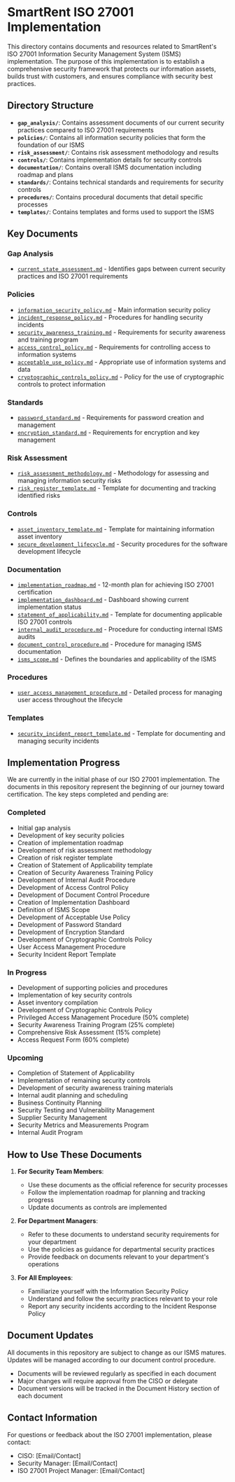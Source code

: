 # SmartRent ISO 27001 Implementation

This directory contains documents and resources related to SmartRent's ISO 27001 Information Security Management System (ISMS) implementation. The purpose of this implementation is to establish a comprehensive security framework that protects our information assets, builds trust with customers, and ensures compliance with security best practices.

## Directory Structure

- **`gap_analysis/`**: Contains assessment documents of our current security practices compared to ISO 27001 requirements
- **`policies/`**: Contains all information security policies that form the foundation of our ISMS
- **`risk_assessment/`**: Contains risk assessment methodology and results
- **`controls/`**: Contains implementation details for security controls
- **`documentation/`**: Contains overall ISMS documentation including roadmap and plans
- **`standards/`**: Contains technical standards and requirements for security controls
- **`procedures/`**: Contains procedural documents that detail specific processes
- **`templates/`**: Contains templates and forms used to support the ISMS

## Key Documents

### Gap Analysis
- [`current_state_assessment.md`](gap_analysis/current_state_assessment.md) - Identifies gaps between current security practices and ISO 27001 requirements

### Policies
- [`information_security_policy.md`](policies/information_security_policy.md) - Main information security policy
- [`incident_response_policy.md`](policies/incident_response_policy.md) - Procedures for handling security incidents
- [`security_awareness_training.md`](policies/security_awareness_training.md) - Requirements for security awareness and training program
- [`access_control_policy.md`](policies/access_control_policy.md) - Requirements for controlling access to information systems
- [`acceptable_use_policy.md`](policies/acceptable_use_policy.md) - Appropriate use of information systems and data
- [`cryptographic_controls_policy.md`](policies/cryptographic_controls_policy.md) - Policy for the use of cryptographic controls to protect information

### Standards
- [`password_standard.md`](standards/password_standard.md) - Requirements for password creation and management
- [`encryption_standard.md`](standards/encryption_standard.md) - Requirements for encryption and key management

### Risk Assessment
- [`risk_assessment_methodology.md`](risk_assessment/risk_assessment_methodology.md) - Methodology for assessing and managing information security risks
- [`risk_register_template.md`](risk_assessment/risk_register_template.md) - Template for documenting and tracking identified risks

### Controls
- [`asset_inventory_template.md`](controls/asset_inventory_template.md) - Template for maintaining information asset inventory
- [`secure_development_lifecycle.md`](controls/secure_development_lifecycle.md) - Security procedures for the software development lifecycle

### Documentation
- [`implementation_roadmap.md`](documentation/implementation_roadmap.md) - 12-month plan for achieving ISO 27001 certification
- [`implementation_dashboard.md`](documentation/implementation_dashboard.md) - Dashboard showing current implementation status
- [`statement_of_applicability.md`](documentation/statement_of_applicability.md) - Template for documenting applicable ISO 27001 controls
- [`internal_audit_procedure.md`](documentation/internal_audit_procedure.md) - Procedure for conducting internal ISMS audits
- [`document_control_procedure.md`](documentation/document_control_procedure.md) - Procedure for managing ISMS documentation
- [`isms_scope.md`](documentation/isms_scope.md) - Defines the boundaries and applicability of the ISMS

### Procedures
- [`user_access_management_procedure.md`](procedures/user_access_management_procedure.md) - Detailed process for managing user access throughout the lifecycle

### Templates
- [`security_incident_report_template.md`](templates/security_incident_report_template.md) - Template for documenting and managing security incidents

## Implementation Progress

We are currently in the initial phase of our ISO 27001 implementation. The documents in this repository represent the beginning of our journey toward certification. The key steps completed and pending are:

### Completed
- Initial gap analysis
- Development of key security policies
- Creation of implementation roadmap
- Development of risk assessment methodology
- Creation of risk register template
- Creation of Statement of Applicability template
- Creation of Security Awareness Training Policy
- Development of Internal Audit Procedure
- Development of Access Control Policy
- Development of Document Control Procedure
- Creation of Implementation Dashboard
- Definition of ISMS Scope
- Development of Acceptable Use Policy
- Development of Password Standard
- Development of Encryption Standard
- Development of Cryptographic Controls Policy
- User Access Management Procedure
- Security Incident Report Template

### In Progress
- Development of supporting policies and procedures
- Implementation of key security controls
- Asset inventory compilation
- Development of Cryptographic Controls Policy
- Privileged Access Management Procedure (50% complete)
- Security Awareness Training Program (25% complete)
- Comprehensive Risk Assessment (15% complete)
- Access Request Form (60% complete)

### Upcoming
- Completion of Statement of Applicability
- Implementation of remaining security controls
- Development of security awareness training materials
- Internal audit planning and scheduling
- Business Continuity Planning
- Security Testing and Vulnerability Management
- Supplier Security Management
- Security Metrics and Measurements Program
- Internal Audit Program

## How to Use These Documents

1. **For Security Team Members**:
   - Use these documents as the official reference for security processes
   - Follow the implementation roadmap for planning and tracking progress
   - Update documents as controls are implemented

2. **For Department Managers**:
   - Refer to these documents to understand security requirements for your department
   - Use the policies as guidance for departmental security practices
   - Provide feedback on documents relevant to your department's operations

3. **For All Employees**:
   - Familiarize yourself with the Information Security Policy
   - Understand and follow the security practices relevant to your role
   - Report any security incidents according to the Incident Response Policy

## Document Updates

All documents in this repository are subject to change as our ISMS matures. Updates will be managed according to our document control procedure.

- Documents will be reviewed regularly as specified in each document
- Major changes will require approval from the CISO or delegate
- Document versions will be tracked in the Document History section of each document

## Contact Information

For questions or feedback about the ISO 27001 implementation, please contact:

- CISO: [Email/Contact]
- Security Manager: [Email/Contact]
- ISO 27001 Project Manager: [Email/Contact] 